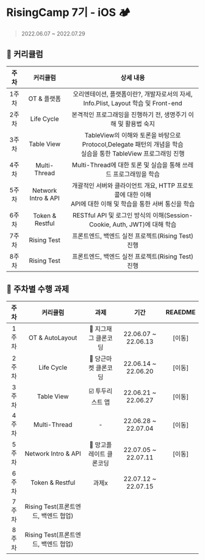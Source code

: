 # RisingCamp 7기 - iOS 🏕
> 2022.06.07 ~ 2022.07.29
> 
## 📌 커리큘럼
| 주차 | 커리큘럼 | 상세 내용 |
| :----------: | :----------: | :----------: |
| 1주차 | OT & 플랫폼 | 오리엔테이션, 플랫폼이란?, 개발자로서의 자세, Info.Plist, Layout 학습 및 Front-end |
| 2주차 | Life Cycle | 본격적인 프로그래밍을 진행하기 전, 생명주기 이해 및 활용법 숙지 |
| 3주차 | Table View | TableView의 이해와 토론을 바탕으로 Protocol,Delegate 패턴의 개념을 학습 <br> 실습을 통한 TableView 프로그래밍  진행 |
| 4주차 | Multi-Thread | Multi-Thread에 대한 토론 및 실습을 통해 쓰레드 프로그래밍을 학습 |
| 5주차 | Network Intro & API | 개괄적인 서버와 클라이언트 개요, HTTP 프로토콜에 대한 이해 <br> API에 대한 이해 및 학습을 통한 서버 통신을 학습 |
| 6주차 | Token & Restful | RESTful API 및 로그인 방식의 이해(Session-Cookie, Auth, JWT)에 대해 학습 |
| 7주차 | Rising Test | 프론트엔드, 백엔드 실전 프로젝트(Rising Test) 진행 |
| 8주차 | Rising Test | 프론트엔드, 백엔드 실전 프로젝트(Rising Test) 진행 |

   
## 📌 주차별 수행 과제

| 주차 | 커리큘럼 | 과제 | 기간 |  REAEDME |   
| :----------: | :----------: | :----------: | :----------: | :----------: | 
| 1주차 | OT & AutoLayout | 👗 지그재그 클론코딩 | 22.06.07 ~ 22.06.13 | [이동]|
| 2주차 | Life Cycle | 🥕 당근마켓 클론코딩 | 22.06.14 ~ 22.06.20 | [이동] |
| 3주차 | Table View | ☑️ 투두리스트 앱 | 22.06.21 ~ 22.06.27 | [이동] |
| 4주차 | Multi-Thread | - | 22.06.28 ~ 22.07.04 | [이동] |
| 5주차 | Network Intro & API | 🥭 망고플레이트 클론코딩  | 22.07.05 ~ 22.07.11 | [이동] |
| 6주차 | Token & Restful | 과제x | 22.07.12 ~ 22.07.15|  |
| 7주차 | Rising Test(프론트엔드, 백엔드 협업) | |  |  |
| 8주차 | Rising Test(프론트엔드, 백엔드 협업) | |  |  |


